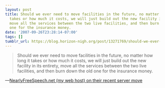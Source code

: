 ```yaml
---
layout: post
title: Should we ever need to move facilities in the future, no matter how long it
  takes or how much it costs, we will just build out the new facility in its entirety,
  move all the services between the two live facilities, and then burn down the old
  one for the insurance money.
date: '2007-09-26T23:28:14-07:00'
tags: []
tumblr_url: https://blog.horizon-nigh.org/post/13271769/should-we-ever-need-to-move-facilities-in-the
---
```

> Should we ever need to move facilities in the future, no matter how long it takes or how much it costs, we will just build out the new facility in its entirety, move all the services between the two live facilities, and then burn down the old one for the insurance money.

—[NearlyFreeSpeech.net (my web host) on their recent server move](http://blog.nearlyfreespeech.net/2007/09/27/facility-move-post-mortem-analysis/)
